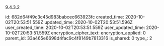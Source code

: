 9.4.3.2

id: 682d64f49c3c45d983babcec663923fc
created_time: 2020-10-02T20:53:51.559Z
updated_time: 2020-10-02T20:53:51.596Z
user_created_time: 2020-10-02T20:53:51.559Z
user_updated_time: 2020-10-02T20:53:51.559Z
encryption_cipher_text: 
encryption_applied: 0
parent_id: 33a465e6698d4fac9c4f8149b7813316
is_shared: 0
type_: 2